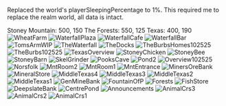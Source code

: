 Replaced the world's playerSleepingPercentage to 1%.
This required me to replace the realm world, all data is intact.

Stoney Mountain: 500, 150
The Forests: 550, 125
Texas: 400, 190
![WheatFarm](https://github.com/user-attachments/assets/6e753dd2-5786-42cf-b2d2-66848afed548)
![WaterfallPlaza](https://github.com/user-attachments/assets/369f3dde-7609-4c80-a90c-7e23cb1e89f2)
![WaterfallCafe](https://github.com/user-attachments/assets/f7bc7c26-099a-4144-8f1c-07c8b5748ee3)
![WaterfallBar](https://github.com/user-attachments/assets/e651a5cd-d3e1-4868-8112-ba5819e043ec)
![TomsArmWIP](https://github.com/user-attachments/assets/540549fb-60b6-4dff-a193-45653e8e4c69)
![TheWaterfall](https://github.com/user-attachments/assets/ca2b8d3b-fdc4-4b3f-be34-5bcc39dab390)
![TheDocks](https://github.com/user-attachments/assets/ffd1948e-bd23-474a-8fdc-1b6021ff5f04)
![TheBurbsHomes102525](https://github.com/user-attachments/assets/af74e0b6-e615-43ef-b4c1-41d0caa57e85)
![TheBurbs102525](https://github.com/user-attachments/assets/9b459a26-6613-4ffb-a87e-ebc8b31407e1)
![TexasOverview](https://github.com/user-attachments/assets/94b2b8e9-b465-49d8-a00f-b21d34b2872a)
![StoneyChicken](https://github.com/user-attachments/assets/2165433c-ea96-4bf5-b265-a7af69f7f048)
![StoneyBee](https://github.com/user-attachments/assets/1e74df33-b506-46bd-b68a-cefe9b819210)
![StoneyBarn](https://github.com/user-attachments/assets/9c9a39f4-66f7-4a59-a786-f170aca00962)
![SkelGrinder](https://github.com/user-attachments/assets/0e23736f-e33f-4f93-9f10-ea5ec2dccac7)
![PooksCave](https://github.com/user-attachments/assets/f5b694a5-cb4c-4758-ba23-198af9f207b4)
![Pond2](https://github.com/user-attachments/assets/51ac9c90-9203-426e-897f-4c1d04391bcb)
![Overview102525](https://github.com/user-attachments/assets/873c6086-2245-48c9-bc14-f830fa3622ac)
![Norsfolk](https://github.com/user-attachments/assets/8c270d8e-49d0-4857-882a-fb3c0d43ae4d)
![MntRoom2](https://github.com/user-attachments/assets/bbcf2763-0f51-410a-b0a4-f416310ef289)
![MntRoom1](https://github.com/user-attachments/assets/d9b1781d-34ea-4501-b231-c9d64b6d7169)
![MntEntrance](https://github.com/user-attachments/assets/964d47d7-7c2b-41ed-8687-de7ead01d985)
![MinersOreBank](https://github.com/user-attachments/assets/ac8f1232-cd46-402c-957a-7fc45bf9dca8)
![MineralStore](https://github.com/user-attachments/assets/dcc1d454-cf6c-4324-8e2c-88e3256ba17e)
![MiddleTexas4](https://github.com/user-attachments/assets/1aeef39d-3d8d-4a25-8967-3d593039ef82)
![MiddleTexas3](https://github.com/user-attachments/assets/4f87e691-e69e-42f8-b732-4abc4b145ec8)
![MiddleTexas2](https://github.com/user-attachments/assets/41e37ccc-3c4d-405a-9257-788298525b39)
![MiddleTexas1](https://github.com/user-attachments/assets/0ac5c9d9-d56f-44d7-b817-23cf208b3b77)
![GenMineBank](https://github.com/user-attachments/assets/80e84e37-96e0-470c-a3f4-d393dec496a8)
![FountainOfP](https://github.com/user-attachments/assets/0f160f8d-8183-41ec-860a-2b7feea8833e)
![Forests](https://github.com/user-attachments/assets/30b11506-2d2d-4317-ad18-3e10265b5c06)
![FishStore](https://github.com/user-attachments/assets/2f3a5c10-298a-4b72-ad5b-fc8c409f075c)
![DeepslateBank](https://github.com/user-attachments/assets/37f228e2-90bf-4fe2-80de-fbd0ee168f6d)
![CentrePond](https://github.com/user-attachments/assets/4f95833f-0c7b-4a69-a409-489ae9f4a0e2)
![Announcements](https://github.com/user-attachments/assets/cb5aa7ea-7afa-4ae6-86cd-f81146334669)
![AnimalCrs3](https://github.com/user-attachments/assets/0b097f27-2cad-4c9c-a405-c4464d8e8c51)
![AnimalCrs2](https://github.com/user-attachments/assets/acf06071-c43b-4f82-8dd4-b4830840f1c1)
![AnimalCrs1](https://github.com/user-attachments/assets/ecb0e062-0095-4d81-a149-0c95cbe4b3fe)
